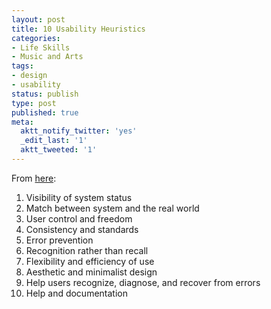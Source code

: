 ```yaml
---
layout: post
title: 10 Usability Heuristics
categories:
- Life Skills
- Music and Arts
tags:
- design
- usability
status: publish
type: post
published: true
meta:
  aktt_notify_twitter: 'yes'
  _edit_last: '1'
  aktt_tweeted: '1'
---
```

From <a href="http://www.useit.com/papers/heuristic/heuristic_list.html">here</a>:
<ol>
	<li>Visibility of system status</li>
	<li>Match between system and the real world</li>
	<li>User control and freedom</li>
	<li>Consistency and standards</li>
	<li>Error prevention</li>
	<li>Recognition rather than recall</li>
	<li>Flexibility and efficiency of use</li>
	<li>Aesthetic and minimalist design</li>
	<li>Help users recognize, diagnose, and recover from errors</li>
	<li>Help and documentation</li>
</ol>
